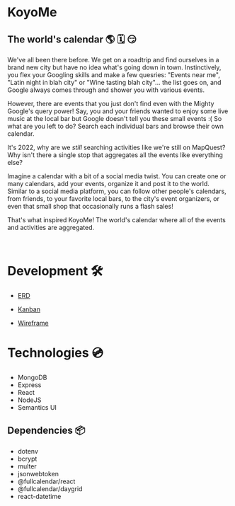 # KoyoMe

## The world's calendar 🌎 🗓 😏

We've all been there before. We get on a roadtrip and find ourselves in a brand new city but have no idea what's going down in town. Instinctively, you flex your Googling skills and make a few quesries: "Events near me", "Latin night in blah city" or "Wine tasting blah city"... the list goes on, and Google always comes through and shower you with various events.

However, there are events that you just don't find even with the Mighty Google's query power! Say, you and your friends wanted to enjoy some live music at the local bar but Google doesn't tell you these small events :( So what are you left to do? Search each individual bars and browse their own calendar.

It's 2022, why are we _still_ searching activities like we're still on MapQuest? Why isn't there a single stop that aggregates all the events like everything else?

Imagine a calendar with a bit of a social media twist. You can create one or many calendars, add your events, organize it and post it to the world. Similar to a social media platform, you can follow other people's calendars, from friends, to your favorite local bars, to the city's event organizers, or even that small shop that occasionally runs a flash sales!

That's what inspired KoyoMe! The world's calendar where all of the events and activities are aggregated.

<br />

# Development 🛠

- [ERD](https://lucid.app/lucidchart/3f55956c-ac27-4a0d-ba7d-b9f8b3761b33/edit?viewport_loc=231%2C36%2C1347%2C999%2C0_0&invitationId=inv_4c5dbeea-e0d2-4e8b-8793-54a9abed9c15#)

- [Kanban](https://trello.com/b/e9F9EPSd/koyome-draft)

- [Wireframe](https://www.figma.com/file/aW4G1GT5zIy6ftczvNBIUf/KoyoMe-draft?node-id=0%3A1)

# Technologies 💿

- MongoDB
- Express
- React
- NodeJS
- Semantics UI

## Dependencies 📦

- dotenv
- bcrypt
- multer
- jsonwebtoken
- @fullcalendar/react
- @fullcalendar/daygrid
- react-datetime
